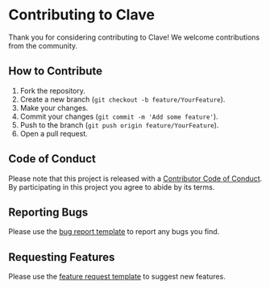 # Contributing to Clave

Thank you for considering contributing to Clave! We welcome contributions from the community.

## How to Contribute

1. Fork the repository.
2. Create a new branch (`git checkout -b feature/YourFeature`).
3. Make your changes.
4. Commit your changes (`git commit -m 'Add some feature'`).
5. Push to the branch (`git push origin feature/YourFeature`).
6. Open a pull request.

## Code of Conduct

Please note that this project is released with a [Contributor Code of Conduct](https://www.contributor-covenant.org/version/2/0/code_of_conduct/). By participating in this project you agree to abide by its terms.

## Reporting Bugs

Please use the [bug report template](./ISSUE_TEMPLATE/bug_report.md) to report any bugs you find.

## Requesting Features

Please use the [feature request template](./ISSUE_TEMPLATE/feature_request.md) to suggest new features. 
